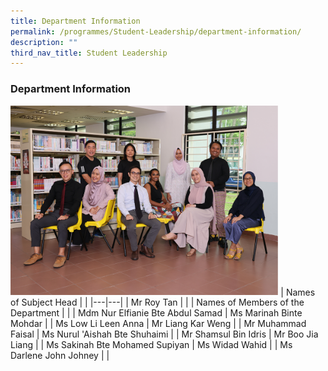 ```yaml
---
title: Department Information
permalink: /programmes/Student-Leadership/department-information/
description: ""
third_nav_title: Student Leadership
---
```

### Department Information

<img src="/images/Programmes/Student%20Leadership/S1.png" 
     style="width:85%">
| Names of Subject Head |  |
|---|---|
| Mr Roy Tan |  |
| Names of Members of the Department |  |
| Mdm Nur Elfianie Bte Abdul Samad | Ms Marinah Binte Mohdar |
| Ms Low Li Leen Anna | Mr Liang Kar Weng |
| Mr Muhammad Faisal | Ms Nurul 'Aishah Bte Shuhaimi |
| Mr Shamsul Bin Idris | Mr Boo Jia Liang |
| Ms Sakinah Bte Mohamed Supiyan | Ms Widad Wahid |
| Ms Darlene John Johney | 
|